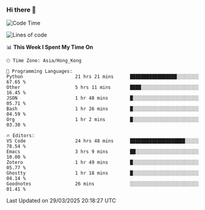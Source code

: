 ### Hi there 👋

<!--
**nicehiro/nicehiro** is a ✨ _special_ ✨ repository because its `README.md` (this file) appears on your GitHub profile.

Here are some ideas to get you started:

- 🔭 I’m currently working on ...
- 🌱 I’m currently learning ...
- 👯 I’m looking to collaborate on ...
- 🤔 I’m looking for help with ...
- 💬 Ask me about ...
- 📫 How to reach me: ...
- 😄 Pronouns: ...
- ⚡ Fun fact: ...
-->

<!--START_SECTION:waka-->
![Code Time](http://img.shields.io/badge/Code%20Time-424%20hrs%203%20mins-blue)

![Lines of code](https://img.shields.io/badge/From%20Hello%20World%20I%27ve%20Written-1.6%20million%20lines%20of%20code-blue)

📊 **This Week I Spent My Time On** 

```text
🕑︎ Time Zone: Asia/Hong_Kong

💬 Programming Languages: 
Python                   21 hrs 21 mins      █████████████████░░░░░░░░   67.65 % 
Other                    5 hrs 11 mins       ████░░░░░░░░░░░░░░░░░░░░░   16.45 % 
JSON                     1 hr 48 mins        █░░░░░░░░░░░░░░░░░░░░░░░░   05.71 % 
Bash                     1 hr 26 mins        █░░░░░░░░░░░░░░░░░░░░░░░░   04.59 % 
Org                      1 hr 2 mins         █░░░░░░░░░░░░░░░░░░░░░░░░   03.30 % 

🔥 Editors: 
VS Code                  24 hrs 48 mins      ████████████████████░░░░░   78.54 % 
Emacs                    3 hrs 9 mins        ██░░░░░░░░░░░░░░░░░░░░░░░   10.00 % 
Zotero                   1 hr 49 mins        █░░░░░░░░░░░░░░░░░░░░░░░░   05.77 % 
Ghostty                  1 hr 18 mins        █░░░░░░░░░░░░░░░░░░░░░░░░   04.14 % 
Goodnotes                26 mins             ░░░░░░░░░░░░░░░░░░░░░░░░░   01.41 % 
```


 Last Updated on 29/03/2025 20:18:27 UTC
<!--END_SECTION:waka-->
